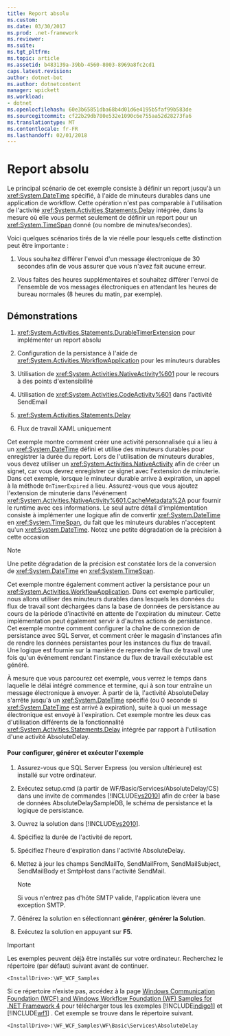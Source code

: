 ```yaml
---
title: Report absolu
ms.custom: 
ms.date: 03/30/2017
ms.prod: .net-framework
ms.reviewer: 
ms.suite: 
ms.tgt_pltfrm: 
ms.topic: article
ms.assetid: b483139a-39bb-4560-8003-8969a8fc2cd1
caps.latest.revision: 
author: dotnet-bot
ms.author: dotnetcontent
manager: wpickett
ms.workload:
- dotnet
ms.openlocfilehash: 60e3b65851dba68b4d01d6e4195b5faf99b583de
ms.sourcegitcommit: cf22b29db780e532e1090c6e755aa52d28273fa6
ms.translationtype: MT
ms.contentlocale: fr-FR
ms.lasthandoff: 02/01/2018
---
```

# <a name="absolute-delay"></a>Report absolu
Le principal scénario de cet exemple consiste à définir un report jusqu'à un <xref:System.DateTime> spécifié, à l'aide de minuteurs durables dans une application de workflow. Cette opération n'est pas comparable à l'utilisation de l'activité <xref:System.Activities.Statements.Delay> intégrée, dans la mesure où elle vous permet seulement de définir un report pour un <xref:System.TimeSpan> donné (ou nombre de minutes/secondes).  
  
 Voici quelques scénarios tirés de la vie réelle pour lesquels cette distinction peut être importante :  
  
1.  Vous souhaitez différer l'envoi d'un message électronique de 30 secondes afin de vous assurer que vous n'avez fait aucune erreur.  
  
2.  Vous faites des heures supplémentaires et souhaitez différer l'envoi de l'ensemble de vos messages électroniques en attendant les heures de bureau normales (8 heures du matin, par exemple).  
  
## <a name="demonstrates"></a>Démonstrations  
  
1.  <xref:System.Activities.Statements.DurableTimerExtension> pour implémenter un report absolu  
  
2.  Configuration de la persistance à l'aide de <xref:System.Activities.WorkflowApplication> pour les minuteurs durables  
  
3.  Utilisation de <xref:System.Activities.NativeActivity%601> pour le recours à des points d'extensibilité  
  
4.  Utilisation de <xref:System.Activities.CodeActivity%601> dans l'activité SendEmail  
  
5.  <xref:System.Activities.Statements.Delay>  
  
6.  Flux de travail XAML uniquement  
  
 Cet exemple montre comment créer une activité personnalisée qui a lieu à un <xref:System.DateTime> défini et utilise des minuteurs durables pour enregistrer la durée du report. Lors de l'utilisation de minuteurs durables, vous devez utiliser un <xref:System.Activities.NativeActivity> afin de créer un signet, car vous devrez enregistrer ce signet avec l'extension de minuterie. Dans cet exemple, lorsque le minuteur durable arrive à expiration, un appel à la méthode `OnTimerExpired` a lieu. Assurez-vous que vous ajoutez l'extension de minuterie dans l'événement <xref:System.Activities.NativeActivity%601.CacheMetadata%2A> pour fournir le runtime avec ces informations. Le seul autre détail d'implémentation consiste à implémenter une logique afin de convertir <xref:System.DateTime> en <xref:System.TimeSpan>, du fait que les minuteurs durables n'acceptent qu'un <xref:System.DateTime>. Notez une petite dégradation de la précision à cette occasion  
  
> [!NOTE]
>  Une petite dégradation de la précision est constatée lors de la conversion de <xref:System.DateTime> en <xref:System.TimeSpan>.  
  
 Cet exemple montre également comment activer la persistance pour un <xref:System.Activities.WorkflowApplication>. Dans cet exemple particulier, nous allons utiliser des minuteurs durables dans lesquels les données du flux de travail sont déchargées dans la base de données de persistance au cours de la période d'inactivité en attente de l'expiration du minuteur. Cette implémentation peut également servir à d'autres actions de persistance. Cet exemple montre comment configurer la chaîne de connexion de persistance avec SQL Server, et comment créer le magasin d'instances afin de rendre les données persistantes pour les instances du flux de travail. Une logique est fournie sur la manière de reprendre le flux de travail une fois qu'un événement rendant l'instance du flux de travail exécutable est généré.  
  
 À mesure que vous parcourez cet exemple, vous verrez le temps dans laquelle le délai intégré commence et termine, qui à son tour entraîne un message électronique à envoyer. À partir de là, l'activité AbsoluteDelay s'arrête jusqu'à un <xref:System.DateTime> spécifié (ou 0 seconde si <xref:System.DateTime> est arrivé à expiration), suite à quoi un message électronique est envoyé à l'expiration. Cet exemple montre les deux cas d'utilisation différents de la fonctionnalité <xref:System.Activities.Statements.Delay> intégrée par rapport à l'utilisation d'une activité AbsoluteDelay.  
  
#### <a name="to-set-up-build-and-run-the-sample"></a>Pour configurer, générer et exécuter l'exemple  
  
1.  Assurez-vous que SQL Server Express (ou version ultérieure) est installé sur votre ordinateur.  
  
2.  Exécutez setup.cmd (à partir de WF/Basic/Services/AbsoluteDelay/CS) dans une invite de commandes [!INCLUDE[vs2010](../../../../includes/vs2010-md.md)] afin de créer la base de données AbsoluteDelaySampleDB, le schéma de persistance et la logique de persistance.  
  
3.  Ouvrez la solution dans [!INCLUDE[vs2010](../../../../includes/vs2010-md.md)].  
  
4.  Spécifiez la durée de l'activité de report.  
  
5.  Spécifiez l'heure d'expiration dans l'activité AbsoluteDelay.  
  
6.  Mettez à jour les champs SendMailTo, SendMailFrom, SendMailSubject, SendMailBody et SmtpHost dans l'activité SendMail.  
  
    > [!NOTE]
    >  Si vous n'entrez pas d'hôte SMTP valide, l'application lèvera une exception SMTP.  
  
7.  Générez la solution en sélectionnant **générer**, **générer la Solution**.  
  
8.  Exécutez la solution en appuyant sur **F5**.  
  
> [!IMPORTANT]
>  Les exemples peuvent déjà être installés sur votre ordinateur. Recherchez le répertoire (par défaut) suivant avant de continuer.  
>   
>  `<InstallDrive>:\WF_WCF_Samples`  
>   
>  Si ce répertoire n’existe pas, accédez à la page [Windows Communication Foundation (WCF) and Windows Workflow Foundation (WF) Samples for .NET Framework 4](http://go.microsoft.com/fwlink/?LinkId=150780) pour télécharger tous les exemples [!INCLUDE[indigo1](../../../../includes/indigo1-md.md)] et [!INCLUDE[wf1](../../../../includes/wf1-md.md)] . Cet exemple se trouve dans le répertoire suivant.  
>   
>  `<InstallDrive>:\WF_WCF_Samples\WF\Basic\Services\AbsoluteDelay`
